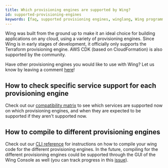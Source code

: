 ```yaml
---
title: Which provisioning engines are supported by Wing?
id: supported-provisioning-engines
keywords: [faq, supported provisioning engines, winglang, Wing programming language, Wing language, Terraform, AWS CDK, Pulumi]
---
```


Wing was built from the ground up to make it an ideal choice for building applications on any cloud, using a variety of provisioning engines.
Since Wing is in early stages of development, it officially only supports the Terraform provisioning engine. AWS CDK (based on CloudFormation) is also supported by the community.

Have other provisioning engines you would like to use with Wing? Let us know by leaving a comment [here](https://github.com/winglang/wing/issues/2066)!

## How to check specific service support for each provisioning engine
Check out our [compatibility matrix](https://docs.winglang.io/reference/compatibility-matrix) to see which services are supported now on which provisioning engines, and when they are expected to be supported if they aren't supported now.

## How to compile to different provisioning engines
Check out our [CLI reference](https://docs.winglang.io/reference/cli) for instructions on how to compile your wing code for the different provisioning engines.
In the future, compiling for the different provisioning engines could be supported through the GUI of the Wing Console as well (you can track progress in this [issue](https://github.com/winglang/wing/issues/2051)).

